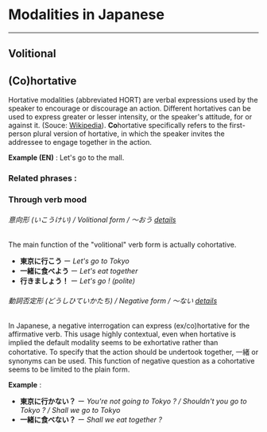 # Modalities in Japanese
***

## Volitional



## (Co)hortative
Hortative modalities (abbreviated HORT) are verbal expressions used by the speaker to encourage or discourage an action. Different hortatives can be used to express greater or lesser intensity, or the speaker's attitude, for or against it.  (Souce: [Wikipedia][Wikipedia - Hortative]). 
**Co**hortative specifically refers to the first-person plural version of hortative, in which the speaker invites the addressee to engage together in the action. 

__Example (EN)__ : Let's go to the mall.

[Wikipedia - Hortative]: https://en.wikipedia.org/wiki/Hortative

### Related phrases :


### Through verb mood
###### 意向形 (いこうけい) / Volitional form / 〜おう [details][Verb Conjugations - Volitional]
The main function of the "volitional" verb form is actually cohortative.

*  __東京に行こう__ ー _Let's go to Tokyo_
*  __一緒に食べよう__ ー _Let's eat together_
*  __行きましょう！__ ー _Let's go ! (polite)_

[Verb Conjugations - Volitional]: JP-Verb-Conjugations.md#意向形-(いこうけい)-/-Volitional-form-/-〜おう

###### 動詞否定形 (どうしひていかたち) / Negative form / 〜ない [details][Polarity - Negation]
In Japanese, a negative interrogation can express (ex/co)hortative for the affirmative verb. This usage highly contextual, even when hortative is implied the default modality seems to be exhortative rather than cohortative. To specify that the action should be undertook together, 一緒 or synonyms can be used.
This function of negative question as a cohortative seems to be limited to the plain form.

__Example__ :
*  __東京に行かない？__ ー _You're not going to Tokyo ? / Shouldn't you go to Tokyo ? / Shall we go to Tokyo_
* __一緒に食べない？__ ー _Shall we eat together ?_


[Polarity - Negation]: JP-Polarity.md###-否定-(ひてい)-Negation
